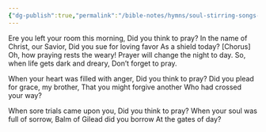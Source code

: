 ```yaml
---
{"dg-publish":true,"permalink":"/bible-notes/hymns/soul-stirring-songs-and-hymns/did-you-think-to-pray/","title":"Did You Think to Pray?"}
---
```



Ere you left your room this morning,
Did you think to pray?
In the name of Christ, our Savior,
Did you sue for loving favor
As a shield today?
[Chorus]
Oh, how praying rests the weary!
Prayer will change the night to day.
So, when life gets dark and dreary,
Don’t forget to pray.

When your heart was filled with anger,
Did you think to pray?
Did you plead for grace, my brother,
That you might forgive another
Who had crossed your way?

When sore trials came upon you,
Did you think to pray?
When your soul was full of sorrow,
Balm of Gilead did you borrow
At the gates of day?